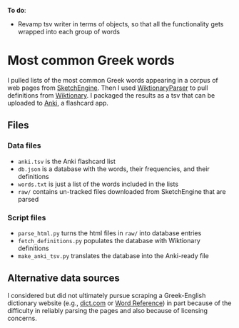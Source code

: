 **To do**:

- Revamp tsv writer in terms of objects, so that all the functionality gets wrapped into each group of words

# Most common Greek words

I pulled lists of the most common Greek words appearing in a corpus of web
pages from [SketchEngine](https://www.sketchengine.eu/). Then I used
[WiktionaryParser](https://github.com/Suyash458/WiktionaryParser) to pull
definitions from [Wiktionary](https://www.wiktionary.org/). I packaged the
results as a tsv that can be uploaded to [Anki](https://apps.ankiweb.net/), a
flashcard app.

## Files

### Data files

- `anki.tsv` is the Anki flashcard list
- `db.json` is a database with the words, their frequencies, and their definitions
- `words.txt` is just a list of the words included in the lists
- `raw/` contains un-tracked files downloaded from SketchEngine that are parsed

### Script files

- `parse_html.py` turns the html files in `raw/` into database entries
- `fetch_definitions.py` populates the database with Wiktionary definitions
- `make_anki_tsv.py` translates the database into the Anki-ready file

## Alternative data sources

I considered but did not ultimately pursue scraping a Greek-English dictionary
website (e.g., [dict.com](www.dict.com) or [Word Reference](wordreference.com))
in part because of the difficulty in reliably parsing the pages and also
because of licensing concerns.
